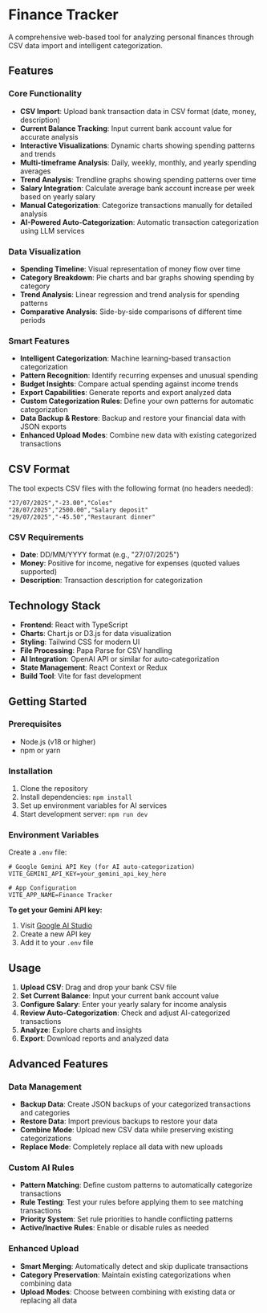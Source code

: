 # Finance Tracker

A comprehensive web-based tool for analyzing personal finances through CSV data import and intelligent categorization.

## Features

### Core Functionality
- **CSV Import**: Upload bank transaction data in CSV format (date, money, description)
- **Current Balance Tracking**: Input current bank account value for accurate analysis
- **Interactive Visualizations**: Dynamic charts showing spending patterns and trends
- **Multi-timeframe Analysis**: Daily, weekly, monthly, and yearly spending averages
- **Trend Analysis**: Trendline graphs showing spending patterns over time
- **Salary Integration**: Calculate average bank account increase per week based on yearly salary
- **Manual Categorization**: Categorize transactions manually for detailed analysis
- **AI-Powered Auto-Categorization**: Automatic transaction categorization using LLM services

### Data Visualization
- **Spending Timeline**: Visual representation of money flow over time
- **Category Breakdown**: Pie charts and bar graphs showing spending by category
- **Trend Analysis**: Linear regression and trend analysis for spending patterns
- **Comparative Analysis**: Side-by-side comparisons of different time periods

### Smart Features
- **Intelligent Categorization**: Machine learning-based transaction categorization
- **Pattern Recognition**: Identify recurring expenses and unusual spending
- **Budget Insights**: Compare actual spending against income trends
- **Export Capabilities**: Generate reports and export analyzed data
- **Custom Categorization Rules**: Define your own patterns for automatic categorization
- **Data Backup & Restore**: Backup and restore your financial data with JSON exports
- **Enhanced Upload Modes**: Combine new data with existing categorized transactions

## CSV Format

The tool expects CSV files with the following format (no headers needed):
```csv
"27/07/2025","-23.00","Coles"
"28/07/2025","2500.00","Salary deposit"
"29/07/2025","-45.50","Restaurant dinner"
```

### CSV Requirements
- **Date**: DD/MM/YYYY format (e.g., "27/07/2025")
- **Money**: Positive for income, negative for expenses (quoted values supported)
- **Description**: Transaction description for categorization

## Technology Stack

- **Frontend**: React with TypeScript
- **Charts**: Chart.js or D3.js for data visualization
- **Styling**: Tailwind CSS for modern UI
- **File Processing**: Papa Parse for CSV handling
- **AI Integration**: OpenAI API or similar for auto-categorization
- **State Management**: React Context or Redux
- **Build Tool**: Vite for fast development

## Getting Started

### Prerequisites
- Node.js (v18 or higher)
- npm or yarn

### Installation
1. Clone the repository
2. Install dependencies: `npm install`
3. Set up environment variables for AI services
4. Start development server: `npm run dev`

### Environment Variables
Create a `.env` file:
```
# Google Gemini API Key (for AI auto-categorization)
VITE_GEMINI_API_KEY=your_gemini_api_key_here

# App Configuration
VITE_APP_NAME=Finance Tracker
```

**To get your Gemini API key:**
1. Visit [Google AI Studio](https://makersuite.google.com/app/apikey)
2. Create a new API key
3. Add it to your `.env` file

## Usage

1. **Upload CSV**: Drag and drop your bank CSV file
2. **Set Current Balance**: Input your current bank account value
3. **Configure Salary**: Enter your yearly salary for income analysis
4. **Review Auto-Categorization**: Check and adjust AI-categorized transactions
5. **Analyze**: Explore charts and insights
6. **Export**: Download reports and analyzed data

## Advanced Features

### Data Management
- **Backup Data**: Create JSON backups of your categorized transactions and categories
- **Restore Data**: Import previous backups to restore your data
- **Combine Mode**: Upload new CSV data while preserving existing categorizations
- **Replace Mode**: Completely replace all data with new uploads

### Custom AI Rules
- **Pattern Matching**: Define custom patterns to automatically categorize transactions
- **Rule Testing**: Test your rules before applying them to see matching transactions
- **Priority System**: Set rule priorities to handle conflicting patterns
- **Active/Inactive Rules**: Enable or disable rules as needed

### Enhanced Upload
- **Smart Merging**: Automatically detect and skip duplicate transactions
- **Category Preservation**: Maintain existing categorizations when combining data
- **Upload Modes**: Choose between combining with existing data or replacing all data
 
